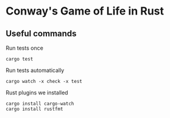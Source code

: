 # Conway's Game of Life in Rust

## Useful commands

Run tests once

    cargo test

Run tests automatically

    cargo watch -x check -x test

Rust plugins we installed

    cargo install cargo-watch
    cargo install rustfmt

